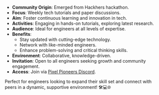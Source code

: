 

- **Community Origin**: Emerged from Hackhers hackathon.
- **Focus**: Weekly tech tutorials and paper discussions.
- **Aim**: Foster continuous learning and innovation in tech.
- **Activities**: Engaging in hands-on tutorials, exploring latest research.
- **Audience**: Ideal for engineers at all levels of expertise.
- **Benefits**: 
  - Stay updated with cutting-edge technology.
  - Network with like-minded engineers.
  - Enhance problem-solving and critical thinking skills.
- **Environment**: Collaborative, knowledge-driven.
- **Invitation**: Open to all engineers seeking growth and community engagement.
- **Access**: Join via [Pixel Pioneers Discord](https://discord.gg/F7pdbtVp).


Perfect for engineers looking to expand their skill set and connect with peers in a dynamic, supportive environment! 🛠️💻🌐
